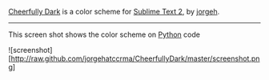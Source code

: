 [Cheerfully Dark](http://github.com/jorgehatccrma/CheerfullyDark) is a color scheme for [Sublime Text 2](http://www.sublimetext.com/2), by [jorgeh](https://github.com/jorgehatccrma).

---

This screen shot shows the color scheme on [Python](http://python.org) code

![screenshot][http://raw.github.com/jorgehatccrma/CheerfullyDark/master/screenshot.png]
